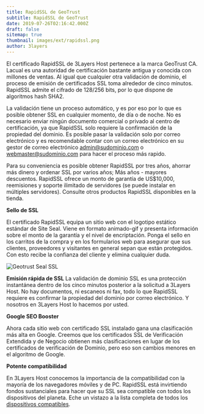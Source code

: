 ```yaml
---
title: RapidSSL de GeoTrust
subtitle: RapidSSL de GeoTrust
date: 2019-07-26T02:16:42.000Z
draft: false
sitemap: true
thumbnail: images/ext/rapidssl.png
author: 3layers
---
```

El certificado RapidSSL de 3Layers Host pertenece a la marca GeoTrust CA. Lacual es una autoridad de certificación bastante antigua y conocida con millones de ventas. Al igual que cualquier otra validación de dominio, el proceso de emisión de certificados SSL toma alrededor de cinco minutos. RapidSSL admite el cifrado de 128/256 bits, por lo que dispone de algoritmos hash SHA2.

La validación tiene un proceso automático, y es por eso por lo que es posible obtener SSL en cualquier momento, de día o de noche. No es necesario enviar ningún documento comercial o privado al centro de certificación, ya que RapidSSL solo requiere la confirmación de la propiedad del dominio. Es posible pasar la validación solo por correo electrónico y es recomendable contar con un correo electrónico en su gestor de correo electrónico admin@sudominio.com o webmaster@sudominio.com para hacer el proceso más rapido.

Para su conveniencia es posible obtener RapidSSL por tres años, ahorrar más dinero y ordenar SSL por varios años; Más años - mayores descuentos. RapidSSL ofrece un monto de garantía de US$10,000, reemisiones y soporte ilimitado de servidores (se puede instalar en múltiples servidores). Consulte otros productos RapidSSL disponibles en la tienda.

**Sello de SSL**

El certificado RapidSSL equipa un sitio web con el logotipo estático estándar de Site Seal. Viene en formato animado-gif y presenta información sobre el monto de la garantía y el nivel de encriptación. Ponga el sello en los carritos de la compra y en los formularios web para asegurar que sus clientes, proveedores y visitantes en general sepan que están protegidos. Con esto recibe la confianza del cliente y elimina cualquier duda.

![Geotrust Seal SSL](/images/ext/rapidssl_ssl_certificate.gif)

**Emisión rápida de SSL**
La validación de dominio SSL es una protección instantánea dentro de los cinco minutos posterior a la solicitud a 3Layers Host. No hay documentos, ni escaneos ni fax, todo lo que RapidSSL requiere es confirmar la propiedad del dominio por correo electrónico. Y nosotros en 3Layers Host lo hacemos por usted.

**Google SEO Booster**

Ahora cada sitio web con certificado SSL instalado gana una clasificación más alta en Google. Creemos que los certificados SSL de Verificación Extendida y de Negocio obtienen más clasificaciones en lugar de los certificados de verificación de Dominio, pero eso son cambios menores en el algoritmo de Google.

**Potente compatibilidad**

En 3Layers Host conocemos la importancia de la compatibilidad con la mayoría de los navegadores móviles y de PC. RapidSSL está invirtiendo fondos sustanciales para hacer que su SSL sea compatible con todos los dispositivos del planeta. Eche un vistazo a la lista completa de todos los [dispositivos compatibles](https://3layers.host/blog/compatibilidad-de-dispositivos-con-ssl/).
